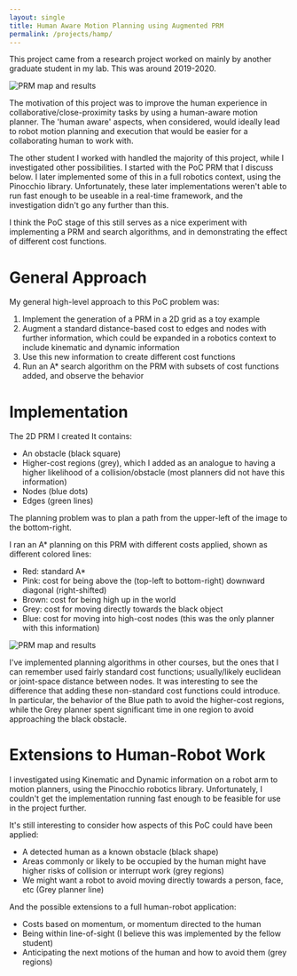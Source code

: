 ```yaml
---
layout: single
title: Human Aware Motion Planning using Augmented PRM
permalink: /projects/hamp/
---
```


This project came from a research project worked on mainly by another graduate student in my lab. This was around 2019-2020.

![PRM map and results](/pages/projects/hamp/prm_astar_results.png)

The motivation of this project was to improve the human experience in collaborative/close-proximity tasks by using a human-aware motion planner. The 'human aware' aspects, when considered, would ideally lead to robot motion planning and execution that would be easier for a collaborating human to work with.

The other student I worked with handled the majority of this project, while I investigated other possibilities. I started with the PoC PRM that I discuss below. I later implemented some of this in a full robotics context, using the Pinocchio library. Unfortunately, these later implementations weren't able to run fast enough to be useable in a real-time framework, and the investigation didn't go any further than this.

I think the PoC stage of this still serves as a nice experiment with implementing a PRM and search algorithms, and in demonstrating the effect of different cost functions.

# General Approach

My general high-level approach to this PoC problem was:

1. Implement the generation of a PRM in a 2D grid as a toy example
2. Augment a standard distance-based cost to edges and nodes with further information, which could be expanded in a robotics context to include kinematic and dynamic information
3. Use this new information to create different cost functions 
4. Run an A* search algorithm on the PRM with subsets of cost functions added, and observe the behavior

# Implementation

The 2D PRM I created It contains:

* An obstacle (black square)
* Higher-cost regions (grey), which I added as an analogue to having a higher likelihood of a collision/obstacle (most planners did not have this information)
* Nodes (blue dots)
* Edges (green lines)

The planning problem was to plan a path from the upper-left of the image to the bottom-right.

I ran an A* planning on this PRM with different costs applied, shown as different colored lines:

* Red: standard A*
* Pink: cost for being above the (top-left to bottom-right) downward diagonal (right-shifted)
* Brown: cost for being high up in the world
* Grey: cost for moving directly towards the black object
* Blue: cost for moving into high-cost nodes (this was the only planner with this information)

![PRM map and results](/pages/projects/hamp/prm_astar_results.png)

I've implemented planning algorithms in other courses, but the ones that I can remember used fairly standard cost functions; usually/likely euclidean or joint-space distance between nodes. It was interesting to see the difference that adding these non-standard cost functions could introduce. In particular, the behavior of the Blue path to avoid the higher-cost regions, while the Grey planner spent significant time in one region to avoid approaching the black obstacle.

# Extensions to Human-Robot Work

I investigated using Kinematic and Dynamic information on a robot arm to motion planners, using the Pinocchio robotics library. Unfortunately, I couldn't get the implementation running fast enough to be feasible for use in the project further.

It's still interesting to consider how aspects of this PoC could have been applied:

* A detected human as a known obstacle (black shape)
* Areas commonly or likely to be occupied by the human might have higher risks of collision or interrupt work (grey regions)
* We might want a robot to avoid moving directly towards a person, face, etc (Grey planner line)

And the possible extensions to a full human-robot application:

* Costs based on momentum, or momentum directed to the human
* Being within line-of-sight (I believe this was implemented by the fellow student)
* Anticipating the next motions of the human and how to avoid them (grey regions)
